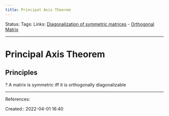 ```yaml
---
title: Principal Axis Theorem
---
```

Status: 
Tags: 
Links: [Diagonalization of symmetric matrices](out/diagonalization-of-symmetric-matrices.md) - [Orthogonal Matrix](out/orthogonal-matrix.md)
___

# Principal Axis Theorem
## Principles
?
A matrix is symmetric iff it is orthogonally diagonalizable

___
References:

Created:: 2022-04-01 16:40
